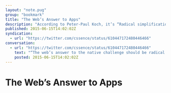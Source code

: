 ```yaml
---
layout: "note.pug"
group: "bookmark"
title: "The Web’s Answer to Apps"
description: "According to Peter-Paul Koch, it’s “Radical simplification, not more tools”."
published: 2015-06-15T14:02:02Z
syndication:
  - url: "https://twitter.com/cssence/status/610447172480446466"
conversation:
  - url: "https://twitter.com/cssence/status/610447172480446466"
    text: "“The web’s answer to the native challenge should be radical simplification, not even more tools.” [@ppk](https://twitter.com/ppk) [quirksmode.org/blog/archives/2015/05/tools_dont_solv.html](http://www.quirksmode.org/blog/archives/2015/05/tools_dont_solv.html)"
    posted: 2015-06-15T14:02:02Z
---
```


# The Web’s Answer to Apps
